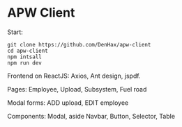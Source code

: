# APW Client

Start:

```
git clone https://github.com/DenHax/apw-client
cd apw-client
npm intsall
npm run dev
```

Frontend on ReactJS: Axios, Ant design, jspdf.

Pages: Employee, Upload, Subsystem, Fuel road

Modal forms: ADD upload, EDIT employee

Components: Modal, aside Navbar, Button, Selector, Table
